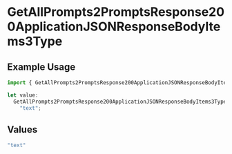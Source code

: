 # GetAllPrompts2PromptsResponse200ApplicationJSONResponseBodyItems3Type

## Example Usage

```typescript
import { GetAllPrompts2PromptsResponse200ApplicationJSONResponseBodyItems3Type } from "@orq-ai/node/models/operations";

let value:
  GetAllPrompts2PromptsResponse200ApplicationJSONResponseBodyItems3Type =
    "text";
```

## Values

```typescript
"text"
```